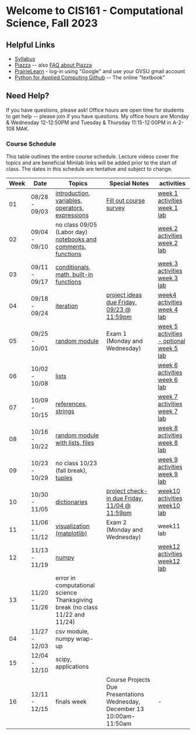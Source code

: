 # Welcome to CIS161 - Computational Science, Fall 2023

## Helpful Links

- [Syllabus](syllabus.md)
- [Piazza](https://piazza.com/gvsu/fall2023/cis161) -- also [FAQ about Piazza](piazza-faq.md)
- [PrairieLearn](https://us.prairielearn.com/pl/course_instance/137200) - log-in
  using "Google" and use your GVSU gmail account
- [Python for Applied Computing Github](https://github.com/dickinson0718/python-for-applied-computing) -- The online "textbook"

## Need Help?

If you have questions, please ask! Office hours are open time for students
to get help -- please join if you have questions. My office hours are Monday & Wednesday 12-12:50PM and Tuesday & Thursday 11:15-12:00PM in A-2-108 MAK.

### Course Schedule

This table outlines the entire course schedule. Lecture videos cover the topics and are beneficial
Minilab links will be added prior to the start of class. The dates in this
schedule are tentative and subject to change.

| Week | Date          | Topics                                                                                                                                         | Special Notes                                                                                                             | activities                                                                                                                                                                                             |
| ---- | ------------- | ---------------------------------------------------------------------------------------------------------------------------------------------- | ------------------------------------------------------------------------------------------------------------------------- | ------------------------------------------------------------------------------------------------------------------------------------------------------------------------------------------------------ |
| 01   | 08/28 - 09/03 | [introduction, variables, operators, expressions](https://us.prairielearn.com/pl/course_instance/137200/assessment/2352463)                    | [Fill out course survey](https://forms.gle/vio5zpvJxfiqnr766)                                                             | [week 1 activities](https://us.prairielearn.com/pl/course_instance/137200/assessment/2352423) <br> [week 1 lab](https://us.prairielearn.com/pl/course_instance/137200/assessment/2352437)              |
| 02   | 09/04 - 09/10 | no class 09/05 (Labor day) <br> [notebooks and comments, functions](https://www.prairielearn.org/pl/course_instance/129545/assessment/2322064) |                                                                                                                           | [week 2 activities](https://www.prairielearn.org/pl/course_instance/129545/assessment/2322058) <br> [week 2 lab](https://www.prairielearn.org/pl/course_instance/129545/assessment/2322061)            |
| 03   | 09/11 - 09/17 | [conditionals, math, built-in functions](https://www.prairielearn.org/pl/course_instance/129545/assessment/2322065)                            |                                                                                                                           | [week 3 activities](https://www.prairielearn.org/pl/course_instance/129545/assessment/2322059) <br> [week 3 lab](https://www.prairielearn.org/pl/course_instance/129545/assessment/2322062)            |
| 04   | 09/18 - 09/24 | [iteration](https://www.prairielearn.org/pl/course_instance/129545/assessment/2322347)                                                         | [project ideas due Friday, 09/23 @ 11:59pm](https://www.prairielearn.org/pl/course_instance/129545/assessment/2322517)    | [week4 activities](https://www.prairielearn.org/pl/course_instance/129545/assessment/2322346) <br> [week 4 lab](https://www.prairielearn.org/pl/course_instance/129545/assessment/2322668)             |
| 05   | 09/25 - 10/01 | [random module](https://www.prairielearn.org/pl/course_instance/129545/assessment/2322644)                                                     | Exam 1 (Monday and Wednesday)                                                                                             | [week 5 activities - optional](https://www.prairielearn.org/pl/course_instance/129545/assessment/2322667) <br> [week 5 lab](https://www.prairielearn.org/pl/course_instance/129545/assessment/2322773) |
| 06   | 10/02 - 10/08 | [lists](https://www.prairielearn.org/pl/course_instance/129545/assessment/2322743)                                                             |                                                                                                                           | [week 6 activities](https://www.prairielearn.org/pl/course_instance/129545/assessment/2322741) <br> [week 6 lab](https://www.prairielearn.org/pl/course_instance/129545/assessment/2322956)            |
| 07   | 10/09 - 10/15 | [references, strings](https://www.prairielearn.org/pl/course_instance/129545/assessment/2322910)                                               |                                                                                                                           | [week 7 activities](https://www.prairielearn.org/pl/course_instance/129545/assessment/2322955) <br> [week 7 lab](https://www.prairielearn.org/pl/course_instance/129545/assessment/2323075)            |
| 08   | 10/16 - 10/22 | [random module with lists, files](https://www.prairielearn.org/pl/course_instance/129545/assessment/2323022)                                   |                                                                                                                           | [week 8 activities](https://www.prairielearn.org/pl/course_instance/129545/assessment/2323082) <br> [week 8 lab](https://www.prairielearn.org/pl/course_instance/129545/assessment/2323166)            |
| 09   | 10/23 - 10/29 | no class 10/23 (fall break), [tuples](https://www.prairielearn.org/pl/course_instance/129545/assessment/2323165)                               |                                                                                                                           | [week 9 activities](https://www.prairielearn.org/pl/course_instance/129545/assessment/2323106) <br> [week 9 lab](https://www.prairielearn.org/pl/course_instance/129545/assessment/2323231)            |
| 10   | 10/30 - 11/05 | [dictionaries](https://www.prairielearn.org/pl/course_instance/129545/assessment/2323171)                                                      | [project check-in due Friday, 11/04 @ 11:59pm](https://www.prairielearn.org/pl/course_instance/129545/assessment/2323255) | [week10 activities](https://www.prairielearn.org/pl/course_instance/129545/assessment/2323228) <br> [week10 lab](https://www.prairielearn.org/pl/course_instance/129545/assessment/2323230)            |
| 11   | 11/06 - 11/12 | [visualization (matplotlib)](https://www.prairielearn.org/pl/course_instance/129545/assessment/2323303)                                        | Exam 2 (Monday and Wednesday)                                                                                             | week11 lab                                                                                                                                                                                             |
| 12   | 11/13 - 11/19 | [numpy](https://www.prairielearn.org/pl/course_instance/129545/assessment/2323391)                                                             |                                                                                                                           | [week12 activities](https://www.prairielearn.org/pl/course_instance/129545/assessment/2323417) <br> [week12 lab](https://www.prairielearn.org/pl/course_instance/129545/assessment/2323486)            |
| 13   | 11/20 - 11/26 | error in computational science <br> Thanksgiving break (no class 11/22 and 11/24)                                                              |                                                                                                                           |                                                                                                                                                                                                        |
| 04   | 11/27 - 12/03 | csv module, numpy wrap-up                                                                                                                      |                                                                                                                           |                                                                                                                                                                                                        |
| 15   | 12/04 - 12/10 | scipy, applications                                                                                                                            |                                                                                                                           |                                                                                                                                                                                                        |
| 16   | 12/11 - 12/15 | finals week                                                                                                                                    | Course Projects Due <br> Presentations Wednesday, December 13 10:00am-11:50am                                             | -                                                                                                                                                                                                      |
